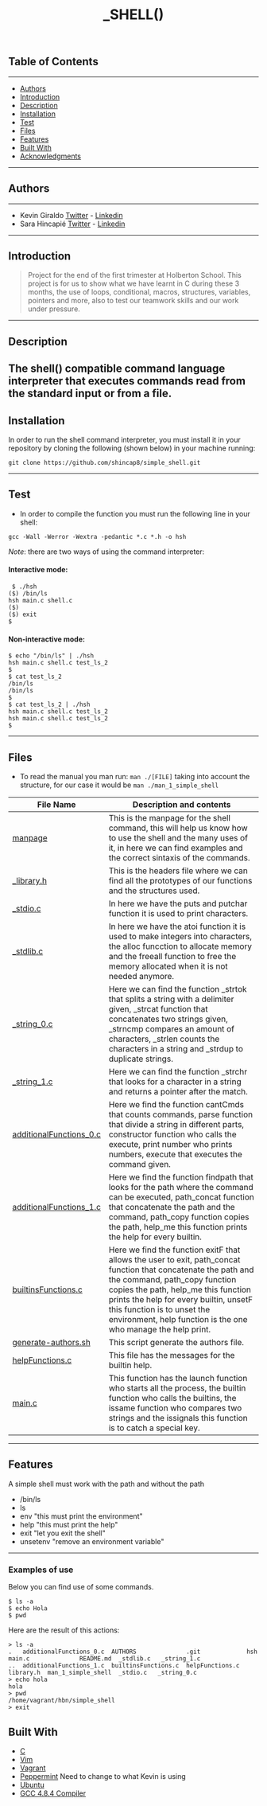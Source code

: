 <h1 align ="center"> _SHELL() </h1><br>

## Table of Contents 
---
- [Authors](#authors)
- [Introduction](#introduction)
- [Description](#description)
- [Installation](#installation)
- [Test](#Test)
- [Files](#files)
- [Features](#features)
- [Built With](#built-with)
- [Acknowledgments](#acknowledgments)
---
## Authors 
---
* Kevin Giraldo [Twitter](https://twitter.com/akegiraldo) - [Linkedin](https://www.linkedin.com/in/akegiraldo)
* Sara Hincapié [Twitter](https://twitter.com/sahimo5) - [Linkedin](https://www.linkedin.com/in/sahimo/)
---
## Introduction
> Project for the end of the first trimester at Holberton School. This project is for us to show what we have learnt in C during these 3 months, the use of loops, conditional, macros, structures, variables, pointers and more, also to test our teamwork skills and our work under pressure.
---
## Description
The shell() compatible command language interpreter that executes commands read from the standard input or from a file.
---
## Installation 
In order to run the shell command interpreter, you must install it in your repository by cloning the following (shown below) in your machine running:
```
git clone https://github.com/shincap8/simple_shell.git
```
---
## Test
- In order to compile the function you must run the following line in your shell:
```
gcc -Wall -Werror -Wextra -pedantic *.c *.h -o hsh
```
_Note_: there are two ways of using the command interpreter:

#### Interactive mode:
```
 $ ./hsh
($) /bin/ls
hsh main.c shell.c
($)
($) exit
$
```
#### Non-interactive mode:
```
$ echo "/bin/ls" | ./hsh
hsh main.c shell.c test_ls_2
$
$ cat test_ls_2
/bin/ls
/bin/ls
$
$ cat test_ls_2 | ./hsh
hsh main.c shell.c test_ls_2
hsh main.c shell.c test_ls_2
$
```
---
## Files
- To read the manual you man run:
```man ./[FILE]``` taking into account the structure, for our case it would be ```man ./man_1_simple_shell```

| File Name | Description and contents |
| --- | --- |
| [manpage](man_1_simple_shell) | This is the manpage for the shell command, this will help us know how to use the shell and the many uses of it, in here we can find examples and the correct sintaxis of the commands.|
| [_library.h](library.h) |This is the headers file where we can find all the prototypes of our functions and the structures used.|
| [_stdio.c](_stdio.c) |In here we have the puts and putchar function it is used to print characters.|
| [_stdlib.c](_stdlib.c) |In here we have the atoi function it is used to make integers into characters, the alloc funcction to allocate memory and the freeall function to free the memory allocated when it is not needed anymore.|
| [_string_0.c](_string_0.c) |Here we can find the function _strtok that splits a string with a delimiter given, _strcat function that concatenates two strings given, _strncmp compares an amount of characters, _strlen counts the characters in a string and _strdup to duplicate strings.|
| [_string_1.c](_string_1.c) |Here we can find the function _strchr that looks for a character in a string and returns a pointer after the match.|
| [additionalFunctions_0.c](additionalFunctions_0.c) |Here we find the function cantCmds that counts commands, parse function that divide a string in different parts, constructor function who calls the execute, print number who prints numbers, execute that executes the command given.|
| [additionalFunctions_1.c](additionalFunctions_1.c) |Here we find the function findpath that looks for the path where the command can be executed, path_concat function that concatenate the path and the command, path_copy function copies the path, help_me this function prints the help for every builtin.|
| [builtinsFunctions.c](builtinsFunctions.c) |Here we find the function exitF that allows the user to exit, path_concat function that concatenate the path and the command, path_copy function copies the path, help_me this function prints the help for every builtin, unsetF this function is to unset the environment, help function is the one who manage the help print.|
| [generate-authors.sh](generate-authors.sh) |This script generate the authors file. |
| [helpFunctions.c](helpFunctions.c) |This file has the messages for the builtin help. |
| [main.c](main.c) |This function has the launch function who starts all the process, the builtin function who calls the builtins, the issame function who compares two strings and the issignals this function is to catch a special key. |

---
## Features 

A simple shell must work with the path and without the path
* /bin/ls
* ls
* env "this must print the environment"
* help "this must print the help"
* exit "let you exit the shell"
* unsetenv "remove an environment variable"
---
### Examples of use

Below you can find use of some commands.

```
$ ls -a
$ echo Hola
$ pwd
```
Here are the result of this actions:

```
> ls -a
.   additionalFunctions_0.c  AUTHORS              .git             hsh        main.c              README.md  _stdlib.c   _string_1.c
..  additionalFunctions_1.c  builtinsFunctions.c  helpFunctions.c  library.h  man_1_simple_shell  _stdio.c   _string_0.c
> echo hola
hola
> pwd
/home/vagrant/hbn/simple_shell
> exit
```


## Built With

* [C](https://en.wikipedia.org/wiki/C_(programming_language))
* [Vim](https://https://en.wikipedia.org/wiki/Vim_(text_editor)/)
* [Vagrant](https://www.vagrantup.com/)
* [Peppermint](https://www.osboxes.org/peppermint/) Need to change to what Kevin is using
* [Ubuntu](https://www.ubuntu.com/)
* [GCC 4.8.4 Compiler](https://gcc.gnu.org/)
